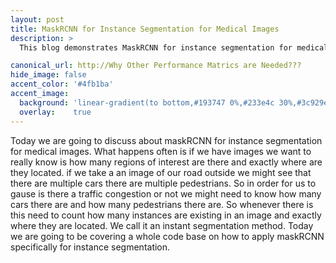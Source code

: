 ```yaml
---
layout: post
title: MaskRCNN for Instance Segmentation for Medical Images 
description: >
  This blog demonstrates MaskRCNN for instance segmentation for medical images.

canonical_url: http://Why Other Performance Matrics are Needed???
hide_image: false
accent_color: '#4fb1ba'
accent_image:
  background: 'linear-gradient(to bottom,#193747 0%,#233e4c 30%,#3c929e 50%,#d5d5d4 70%,#cdccc8 100%)'
  overlay:    true
---
```


Today we are going to discuss about maskRCNN for instance segmentation for medical images. What
happens often is if we have images we want to really know is how many regions of interest are there and
exactly where are they located. if we take a an image of our road outside we might see that there are multiple cars
there are multiple pedestrians. So in order for us to gause is there a traffic congestion or not we might need
to know how many cars there are and how many pedestrians there are. So whenever there is this need to count
how many instances are existing in an image and exactly where they are located. We call it an instant segmentation
method. Today we are going to be covering a whole code base on how to apply maskRCNN specifically for
instance segmentation.
